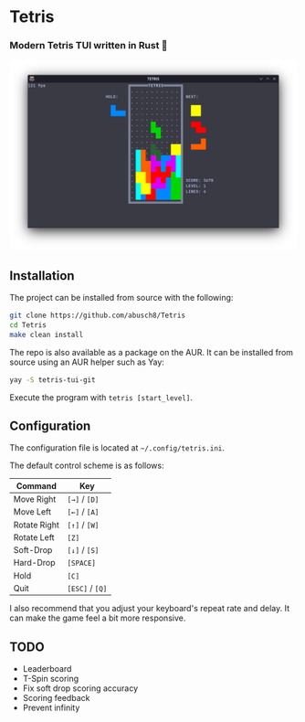 # Tetris

### Modern Tetris TUI written in Rust 🦀

![Preview](preview.png)

## Installation

The project can be installed from source with the following:

```bash
git clone https://github.com/abusch8/Tetris
cd Tetris
make clean install
```

The repo is also available as a package on the AUR.  It can be installed from source using an AUR helper such as Yay:

```bash
yay -S tetris-tui-git
```

Execute the program with `tetris [start_level]`.

## Configuration

The configuration file is located at `~/.config/tetris.ini`.

The default control scheme is as follows:

|Command            |Key            |
|-------------------|---------------|
|Move Right         |`[→]` / `[D]`  |
|Move Left          |`[←]` / `[A]`  |
|Rotate Right       |`[↑]` / `[W]`  |
|Rotate Left        |`[Z]`          |
|Soft-Drop          |`[↓]` / `[S]`  |
|Hard-Drop          |`[SPACE]`      |
|Hold               |`[C]`          |
|Quit               |`[ESC]` / `[Q]`|

I also recommend that you adjust your keyboard's repeat rate and delay.  It can make the game feel a bit more responsive.

## TODO

- Leaderboard
- T-Spin scoring
- Fix soft drop scoring accuracy
- Scoring feedback
- Prevent infinity

